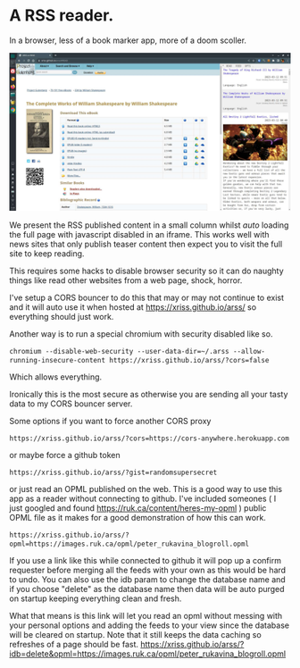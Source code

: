 
# A RSS reader.

In a browser, less of a book marker app, more of a doom scoller.

![Screenshot](plated/source/img/arss_shot.jpg)

We present the RSS published content in a small column whilst *auto* 
loading the full page with javascript disabled in an iframe. This works 
well with news sites that only publish teaser content then expect you 
to visit the full site to keep reading.

This requires some hacks to disable browser security so it can do 
naughty things like read other websites from a web page, shock, horror.

I've setup a CORS bouncer to do this that may or may not continue to 
exist and it will auto use it when hosted at 
https://xriss.github.io/arss/ so everything should just work.

Another way is to run a special chromium with security disabled like 
so.

	chromium --disable-web-security --user-data-dir=~/.arss --allow-running-insecure-content https://xriss.github.io/arss/?cors=false

Which allows everything.

Ironically this is the most secure as otherwise you are sending all 
your tasty data to my CORS bouncer server.


Some options if you want to force another CORS proxy

	https://xriss.github.io/arss/?cors=https://cors-anywhere.herokuapp.com
	
or maybe force a github token

	https://xriss.github.io/arss/?gist=randomsupersecret

or just read an OPML published on the web. This is a good way to use 
this app as a reader without connecting to github. I've included 
someones ( I just googled and found 
https://ruk.ca/content/heres-my-opml ) public OPML file as it makes for 
a good demonstration of how this can work.

	https://xriss.github.io/arss/?opml=https://images.ruk.ca/opml/peter_rukavina_blogroll.opml

If you use a link like this while connected to github it will pop up a 
confirm requester before merging all the feeds with your own as this 
would be hard to undo. You can also use the idb param to change the 
database name and if you choose "delete" as the database name then data 
will be auto purged on startup keeping everything clean and fresh.

What that means is this link will let you read an opml without messing 
with your personal options and adding the feeds to your view since the 
database will be cleared on startup. Note that it still keeps the data 
caching so refreshes of a page should be fast. 
https://xriss.github.io/arss/?idb=delete&opml=https://images.ruk.ca/opml/peter_rukavina_blogroll.opml


